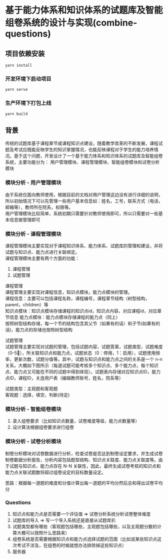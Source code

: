 # 基于能力体系和知识体系的试题库及智能组卷系统的设计与实现(combine-questions)

## 项目依赖安装
```
yarn install
```

### 开发环境下启动项目
```
yarn serve
```

### 生产环境下打包上线
```
yarn build
```

## 背景

传统的试题库基于课程章节或课程知识点建设，随着教学改革的不断发展，课程试题及考试应既能反映学生的知识掌握情况，也能反映课程对于学生的能力培养情况。基于这个问题，开发设计了一个基于能力体系和知识体系的试题库及智能组卷系统，主要功能分为： 用户管理模块、课程管理模块、智能组卷模块和试卷分析模块
### 模块分析 - 用户管理模块
由于系统仅面向教师使用，根据目前的文档对用户管理这边没有进行详细的说明，所以初始情况下可以先管理一些用户基本信息如：姓名，工号，联系方式（电话，邮箱等），教师所在院系，权限等。  
用户管理模块比较简单，系统初期只需要针对教师使用即可，所以只需要对一些基本信息做管理即可
### 模块分析 - 课程管理模块 
课程管理模块主要实现对于课程知识体系、能力体系、试题库的管理和建设，并将试题与知识点、能力点进行关联绑定。  
课程管理模块主要有两个方面的功能：
1. 课程管理
2. 试题管理  

课程管理  
课程管理主要实现对课程信息，知识点模块，能力点模块的管理。  
课程信息：主要可以包括课程名称，课程编号，课程章节结构（树型结构，parent，children）等  
知识点模块：知识点模块存储课程的知识点id，知识点内容，对应课程id，对应章节信息
能力点模块：能力点模块存储课程的能力点（同上）  
按照树型结构存储，每一个节的结构包含其父节（如果有的话）和子节(如果有的话)，能力点的存储也按照树型结构  

试题管理  
试题管理主要实现对试题的管理，包括试题内容，试题答案，试题类型，试题难度（0-5🌟），所关联知识点和能力点，试题状态（0：停用，1：启用），试题使用频率，更新次数，试题分值等。其中，试题与知识点和能力点之间的关系是一个 n-n 关系，大概如下图所示（每道试题可能考核多个知识点、多个能力点，每个知识点、能力点又可能在不同的试题中得到体现）。试题表内存储对应知识点ID，能力点ID，课程ID，关连用户表（编辑教师账号，姓名，院系等）

试题类型：主观题和客观题  
客观题：选择，填空，判断(待定)  
### 模块分析 - 智能组卷模块

1. 录入组卷要求（比如知识点数量，试卷难度等级，能力点数量等）  
2. 设计算法根据组卷要求进行组卷  

### 模块分析 - 试卷分析模块

制卷分析模块对试卷数据进行分析，检查试卷是否达到制卷设定要求，并生成试卷制卷数据分析报告，分析内容包括题型结构、知识点关联度、能力点关联度等。由于试题与知识点、能力点存在 N-N 关联性，因此，最终生成试卷考核的知识点和能力点关联试题数将超过组卷设定的目标数量设定。

思路：根据每一道题的难度和分值计算出每一道题的平均分然后总和得出试卷平均分


### Questions
1. 知识点和能力点是否需要一个评估值 => 试卷分析系统分析试卷整体难度
2. 试题库的导入 => 写一个导入系统还是直接从试题库扒
3. 试题类型都有哪些（客观题包括哪些，主观题包括哪些，以及主观题分数的计算大概可以按照什么思路来）
4. 组卷系统是否需要根据知识点和能力点选择试题的范围（比如说某些知识点这次考试不涉及，在组卷的时候就想办法排除掉这些知识点）
5. 服务器